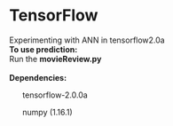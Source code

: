 # TensorFlow
Experimenting with ANN in tensorflow2.0a
<br>
<b>To use prediction: </b>
<br>
Run the <b>movieReview.py</b>
<br>
<br>
<b>Dependencies:</b>
<ul>tensorflow-2.0.0a</ul>
<ul>numpy (1.16.1)</ul>
